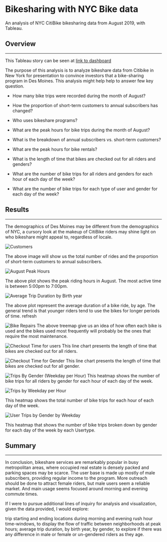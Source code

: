 # Bikesharing with NYC Bike data

An analysis of NYC CitiBike bikesharing data from August 2019, with Tableau.

## Overview
-----------------------------------------------------------------------------------------------------------------------------------------------------------------------
This Tableau story can be seen at  [link to dashboard](https://public.tableau.com/app/profile/nensi.pandya/viz/bikesharings/Story2)
 
The purpose of this analysis is to analyze bikeshare data from Citibike in New York for presentation to convince investors that a bike-sharing program in Des Moines.
This analysis might help help to answer few key question.


  - How many bike trips were recorded during the month of August?
  
  - How the proportion of short-term customers to annual subscribers has changed?
  
  - Who uses bikeshare programs?
  
  - What are the peak hours for bike trips during the month of August?
  
  - What is the breakdown of annual subscribers vs. short-term customers?
  
  - What are the peak hours for bike rentals?
  
  - What is the length of time that bikes are checked out for all riders and genders?
  
  - What are the number of bike trips for all riders and genders for each hour of each day of the week?
  
  - What are the number of bike trips for each type of user and gender for each day of the week?
  
 ## Results
 --------------------------------------------------------------------------------------------------------------------------------------------------------------------
The demographics of Des Moines may be different from the demographics of NYC, a cursory look at the makeup of CitiBike riders may shine light on who bikeshare might appeal to, regardless of locale.



![Customers](https://user-images.githubusercontent.com/107137215/191388412-116206b7-3d7c-42e0-a2db-0321c3a4f7ef.jpg)

The above image will show us the total number of rides and the proportion of short-term customers to annual subscribers.

![August Peak Hours](https://user-images.githubusercontent.com/107137215/191388954-2af8a820-fd35-4b10-985d-e5ad1cee09a3.jpg)

The above plot shows the peak riding hours in August. The most active time is between 5:00pm to 7:00pm.

![Average Trip Duration by Birth year](https://user-images.githubusercontent.com/107137215/191389284-68a99057-6ebf-43d3-9996-e9caff3e8b44.jpg)

The above plot represent the average duration of a bike ride, by age. The general trend is that younger riders tend to use the bikes for longer periods of time. 
refresh

![Bike Repairs](https://user-images.githubusercontent.com/107137215/191389295-2dc1cf3a-2fa7-481f-9d48-857cf21d876f.jpg)
The above treemap give us an idea of how often each bike is used and the bikes used most frequently will probably be the ones that require the most maintenance.

![Checkout Time for users](https://user-images.githubusercontent.com/107137215/191390328-424e6ccf-4e99-485e-996c-5667ec71bf87.jpg)
This line chart presents the length of time that bikes are checked out for all riders.

![Checkout Time for Gender](https://user-images.githubusercontent.com/107137215/191389306-b128948d-f031-4695-b547-4ccefd58a91c.jpg)
This line chart presents the length of time that bikes are checked out for all gender.

![Trips By Gender (Weekday per Hour)](https://user-images.githubusercontent.com/107137215/191390509-9557a950-8eb7-47d0-a068-ef62bdc299f3.jpg)
This heatmap shows the number of bike trips for all riders by gender for each hour of each day of the week.

![Trips by Weekday per Hour](https://user-images.githubusercontent.com/107137215/191390994-c83cf59b-358a-441f-b2da-5b0d2a8f6685.jpg)

This heatmap shows the total number of bike trips for each hour of each day of the week.

![User Trips by Gender by Weekday](https://user-images.githubusercontent.com/107137215/191391137-9387c6b8-e983-4d40-881b-956cf9482776.jpg)

This heatmap that shows the number of bike trips broken down by gender for each day of the week by each Usertype.

## Summary
---------------------------------------------------------------------------------------------------------------------------------------------------------------------

In conclusion, bikeshare services are remarkably popular in busy metropolitan areas, where occupied real estate is densely packed and parking spaces may be scarce. The user base is made up mostly of male subscribers, providing regular income to the program. More outreach should be done to attract female riders, but male users seem a reliable market. And main usage seems focused around morning and evening commute times.

If I were to pursue additional lines of inquiry for analysis and visualization, given the data provided, I would explore:

trip starting and ending locations during morning and evening rush hour time-windows, to display the flow of traffic between neighborhoods at peak hours;
average trip duration, by birth year, by gender, to explore if there was any difference in male or female or un-gendered riders as they age.


